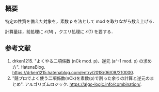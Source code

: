## 概要

特定の性質を備えた対象を，素数 $p$ を法として mod を取りながら数え上げる．

計算量は，前処理に $\mathcal{O}(N)$ ，クエリ処理に $\mathcal{O}(1)$ を要する．


## 参考文献

1. drken1215. "よくやる二項係数 (nCk mod. p)、逆元 (a^-1 mod. p) の求め方". HatenaBlog. <https://drken1215.hatenablog.com/entry/2018/06/08/210000>.
1. "競プロでよく使う二項係数(nCk)を素数(p)で割った余りの計算と逆元のまとめ". アルゴリズムロジック. <https://algo-logic.info/combination/>.
